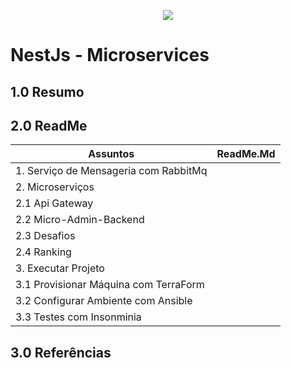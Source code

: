 <p align="center">
<img src="https://img.shields.io/badge/status-Em Desenvolvimento-green"/>
</p> 

# NestJs - Microservices

## 1.0 Resumo


## 2.0 ReadMe

| Assuntos                                | ReadMe.Md             |
| --------------------------------------- | --------------------- |
| 1.   Serviço de Mensageria com RabbitMq |                       | 
| 2.   Microserviços                      |                       |   
| 2.1  Api Gateway                        |                       |
| 2.2  Micro-Admin-Backend                |                       |
| 2.3  Desafios                           |                       | 
| 2.4  Ranking                            |                       |
| 3.   Executar Projeto                   |                       |
| 3.1  Provisionar Máquina com TerraForm  |                       |
| 3.2  Configurar Ambiente com Ansible    |                       |
| 3.3  Testes com Insonminia              |                       | 

## 3.0 Referências

